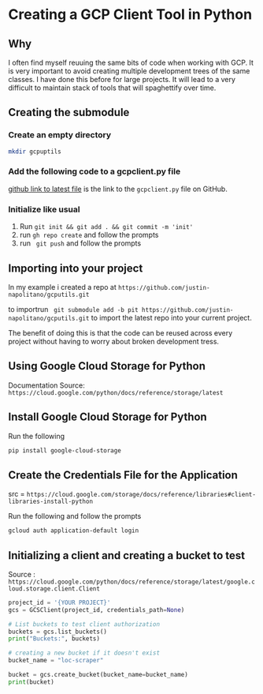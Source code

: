 # Creating a GCP Client Tool in Python

## Why

I often find myself reuuing the same bits of code when working with GCP. It is very important to avoid creating multiple development trees of the same classes. I have done this before for large projects. It will lead to a very difficult to maintain stack of tools that will spaghettify over time. 


## Creating the submodule

### Create an empty directory 

```bash
mkdir gcpuptils
```

### Add the following code to a gcpclient.py file
 
[github link to latest file](https://github.com/justin-napolitano/gcputils/blob/main/gcpclient.py) is the link to the `gcpclient.py` file on GitHub.


###  Initialize like usual 

1. Run ```git init && git add . && git commit -m 'init'```
2. run ```gh repo create``` and follow the prompts
3. run ``` git push``` and follow the prompts



## Importing into your project

In my example i created a repo at ```https://github.com/justin-napolitano/gcputils.git```

to importrun ``` git submodule add -b pit https://github.com/justin-napolitano/gcputils.git``` to import the latest repo into your current project. 

The benefit of doing this is that the code can be reused across every project without having to worry about broken development tress.  


## Using Google Cloud Storage for Python

Documentation Source: ```https://cloud.google.com/python/docs/reference/storage/latest```

## Install Google Cloud Storage for Python

Run the following 
```bash 
pip install google-cloud-storage
```

## Create the Credentials File for the Application

src = ```https://cloud.google.com/storage/docs/reference/libraries#client-libraries-install-python```

Run the following and follow the prompts

```bash
gcloud auth application-default login
```



## Initializing a client and creating a bucket to test

Source : ```https://cloud.google.com/python/docs/reference/storage/latest/google.cloud.storage.client.Client```

```python
project_id = '{YOUR PROJECT}'
gcs = GCSClient(project_id, credentials_path=None)

# List buckets to test client authorization
buckets = gcs.list_buckets()
print("Buckets:", buckets)

# creating a new bucket if it doesn't exist
bucket_name = "loc-scraper"

bucket = gcs.create_bucket(bucket_name=bucket_name)
print(bucket)
```
